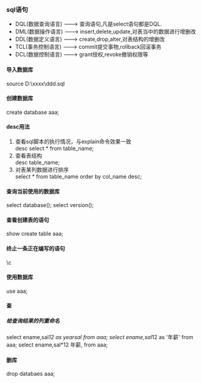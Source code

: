 ### sql语句


* DQL(数据查询语言) ---> 查询语句,凡是select语句都是DQL. 
* DML(数据操作语言) ---> insert,delete,update,对表当中的数据进行增删改
* DDL(数据定义语言) ---> create,drop,alter,对表结构的增删改
* TCL(事务控制语言) ---> commit提交事物,rollback回滚事务
* DCL(数据控制语言) ---> grant授权,revoke撤销权限等

#### 导入数据库
source D:\xxxx\ddd.sql

#### 创建数据库

create database aaa;

#### desc用法

1. 查看sql脚本的执行情况，与explain命令效果一致  
desc select * from table_name;
2. 查看表结构  
desc table_name;
3. 对表某列数据进行排序  
select * from table_name order by col_name desc;

#### 查询当前使用的数据库

select database();
select version();

#### 查看创建表的语句

show create table aaa;

#### 终止一条正在编写的语句

\c

#### 使用数据库

use aaa;

#### 查

##### 给查询结果的列重命名

select ename,sal*12 as yearsal from aaa;
select ename,sal*12 as '年薪' from aaa;
select ename,sal*12 年薪, from aaa;

#### 删库

drop databaes aaa;

